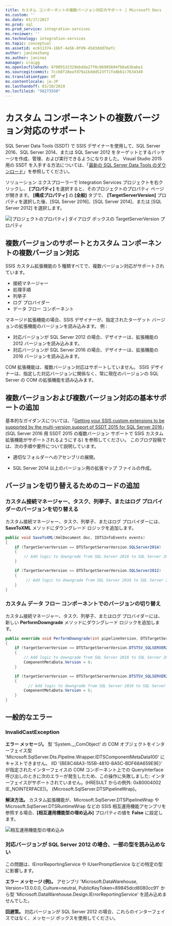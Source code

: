 ```yaml
---
title: カスタム コンポーネントの複数バージョン対応のサポート | Microsoft Docs
ms.custom: ''
ms.date: 03/17/2017
ms.prod: sql
ms.prod_service: integration-services
ms.reviewer: ''
ms.technology: integration-services
ms.topic: conceptual
ms.assetid: ec611374-16bf-4a56-8fd9-45d3ddd7befc
author: janinezhang
ms.author: janinez
manager: craigg
ms.openlocfilehash: 67005532329ebdda27f0c86985604fb8a63babe1
ms.sourcegitcommit: 7ccb8f28eafd79a1bddd523f71fe8b61c7634349
ms.translationtype: HT
ms.contentlocale: ja-JP
ms.lasthandoff: 03/20/2019
ms.locfileid: "58273550"
---
```

# <a name="support-multi-targeting-in-your-custom-components"></a>カスタム コンポーネントの複数バージョン対応のサポート
 SQL Server Data Tools (SSDT) で SSIS デザイナーを使用して、SQL Server 2016、SQL Server 2014、または SQL Server 2012 をターゲットとするパッケージを作成、管理、および実行できるようになりました。 Visual Studio 2015 用の SSDT を入手する方法については、「[最新の SQL Server Data Tools のダウンロード](../../ssdt/download-sql-server-data-tools-ssdt.md)」を参照してください。 

 ソリューション エクスプローラーで Integration Services プロジェクトを右クリックし、 **[プロパティ]** を選択すると、そのプロジェクトのプロパティ ページが開きます。 **[構成プロパティ]** の **[全般]** タブで、 **[TargetServerVersion]** プロパティを選択した後、[SQL Server 2016]、[SQL Server 2014]、または [SQL Server 2012] を選択します。  
   
 ![[プロジェクトのプロパティ] ダイアログ ボックスの TargetServerVersion プロパティ](../../integration-services/media/targetserverversion2.png "[プロジェクトのプロパティ] ダイアログ ボックスの TargetServerVersion プロパティ")  
 
 ## <a name="multiple-version-support-and-multi-targeting-for-custom-components"></a>複数バージョンのサポートとカスタム コンポーネントの複数バージョン対応
 
SSIS カスタム拡張機能の 5 種類すべてで、複数バージョン対応がサポートされています。
-   接続マネージャー
-   処理手順
-   列挙子
-   ログ プロバイダー
-   データ フロー コンポーネント

マネージド拡張機能の場合、SSIS デザイナーが、指定されたターゲット バージョンの拡張機能のバージョンを読み込みます。 例 :
-   対応バージョンが SQL Server 2012 の場合、デザイナーは、拡張機能の2012 バージョンを読み込みます。
-   対応バージョンが SQL Server 2016 の場合、デザイナーは、拡張機能の2016 バージョンを読み込みます。

COM 拡張機能は、複数バージョン対応はサポートしていません。 SSIS デザイナーは、指定した対応バージョンに関係なく、常に現在のバージョンの SQL Server の COM の拡張機能を読み込みます。

## <a name="add-basic-support-for-multiple-versions-and-multi-targeting"></a>複数バージョンおよび複数バージョン対応の基本サポートの追加

基本的なガイダンスについては、「[Getting your SSIS custom extensions to be supported by the multi-version support of SSDT 2015 for SQL Server 2016](https://blogs.msdn.microsoft.com/ssis/2016/04/19/getting-your-ssis-custom-extensions-to-be-supported-by-the-multi-version-support-of-ssdt-2015-for-sql-server-2016/)」 (SQL Server 2016 用 SSDT 2015 の複数バージョン サポートで SSIS カスタム拡張機能がサポートされるようにする) を参照してください。 このブログ投稿では、次の手順や要件について説明しています。

-   適切なフォルダーへのアセンブリの展開。

-   SQL Server 2014 以上のバージョン用の拡張マップ ファイルの作成。

## <a name="add-code-to-switch-versions"></a>バージョンを切り替えるためのコードの追加

### <a name="switch-versions-in-a-custom-connection-manager-task-enumerator-or-log-provider"></a>カスタム接続マネージャー、タスク、列挙子、またはログ プロバイダーのバージョンを切り替える

カスタム接続マネージャー、タスク、列挙子、またはログ プロバイダーには、**SaveToXML** メソッドにダウングレード ロジックを追加します。

```csharp
public void SaveToXML(XmlDocument doc, IDTSInfoEvents events)
{
    if (TargetServerVersion == DTSTargetServerVersion.SQLServer2014)
    {
        // Add logic to downgrade from SQL Server 2016 to SQL Server 2014.
    }

    if (TargetServerVersion == DTSTargetServerVersion.SQLServer2012)
    {
         // Add logic to downgrade from SQL Server 2016 to SQL Server 2012.
    }
}
```

### <a name="switch-versions-in-a-custom-data-flow-component"></a>カスタム データ フロー コンポーネントでのバージョンの切り替え

カスタム接続マネージャー、タスク、列挙子、またはログ プロバイダーには、新しい **PerformDowngrade** メソッドにダウングレード ロジックを追加します。

```csharp
public override void PerformDowngrade(int pipelineVersion, DTSTargetServerVersion targetServerVersion)
{
    if (targetServerVersion == DTSTargetServerVersion.DTSTSV_SQLSERVER2014)
    {
        // Add logic to downgrade from SQL Server 2016 to SQL Server 2014.
        ComponentMetaData.Version = 8;
    }

    if (targetServerVersion == DTSTargetServerVersion.DTSTSV_SQLSERVER2012)
    {
          // Add logic to downgrade from SQL Server 2016 to SQL Server 2012.
        ComponentMetaData.Version = 6;
    }
}
```

## <a name="common-errors"></a>一般的なエラー

### <a name="invalidcastexception"></a>InvalidCastException

**エラー メッセージ。** 型 'System.__ComObject' の COM オブジェクトをインターフェイス型 'Microsoft.SqlServer.Dts.Pipeline.Wrapper.IDTSComponentMetaData100' にキャストできません。 IID '{BE8C48A3-155B-4810-BA5C-BDF68A659E9E}' が指定されたインターフェイスの COM コンポーネント上での QueryInterface 呼び出しのときに次のエラーが発生したため、この操作に失敗しました: インターフェイスがサポートされていません。(HRESULT からの例外: 0x80004002 (E_NOINTERFACE))。 (Microsoft.SqlServer.DTSPipelineWrap)。

**解決方法。** カスタム拡張機能が、Microsoft.SqlServer.DTSPipelineWrap や Microsoft.SqlServer.DTSRuntimeWrap などの SSIS 相互運用機能アセンブリを参照する場合、**[相互運用機能型の埋め込み]** プロパティの値を **False** に設定します。

![相互運用機能型の埋め込み](../../integration-services/extending-packages-custom-objects/media/embed-interop-types.png)

### <a name="unable-to-load-some-types-when-target-version-is-sql-server-2012"></a>対応バージョンが SQL Server 2012 の場合、一部の型を読み込めない

この問題は、IErrorReportingService や IUserPromptService などの特定の型に影響します。

**エラー メッセージ (例)。** アセンブリ 'Microsoft.DataWarehouse, Version=13.0.0.0, Culture=neutral, PublicKeyToken=89845dcd8080cc91' から型 'Microsoft.DataWarehouse.Design.IErrorReportingService' を読み込めませんでした。

**回避策。** 対応バージョンが SQL Server 2012 の場合、これらのインターフェイスではなく、メッセージ ボックスを使用してください。


